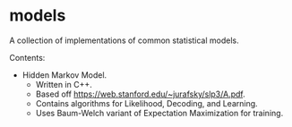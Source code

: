 # models
A collection of implementations of common statistical models.

Contents:
- Hidden Markov Model.
  - Written in C++.
  - Based off https://web.stanford.edu/~jurafsky/slp3/A.pdf.
  - Contains algorithms for Likelihood, Decoding, and Learning.
  - Uses Baum-Welch variant of Expectation Maximization for training.
  
